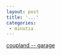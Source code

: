 ```yaml
---
layout: post
title: '...'
categories:
 - minutia
---
```


<a href="http://www.coupland.com/coupland/art/art_con_12.html">coupland -- garage</a>

